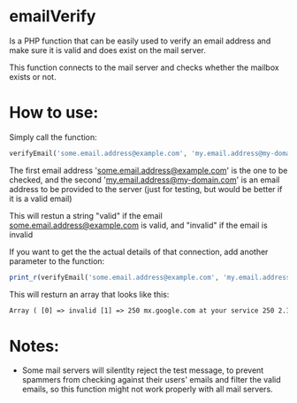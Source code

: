emailVerify
==========
Is a PHP function that can be easily used to verify an email address and make sure it is valid and does exist on the mail server.

This function connects to the mail server and checks whether the mailbox exists or not.


How to use:
===========
Simply call the function:

```PHP
verifyEmail('some.email.address@example.com', 'my.email.address@my-domain.com');
```
The first email address 'some.email.address@example.com' is the one to be checked, and the second 'my.email.address@my-domain.com' is an email address to be provided to the server (just for testing, but would be better if it is a valid email)

This will restun a string "valid" if the email some.email.address@example.com is valid, and "invalid" if the email is invalid


If you want to get the the actual details of that connection, add another parameter to the function:

```PHP
print_r(verifyEmail('some.email.address@example.com', 'my.email.address@my-domain.com', true));
```

This will resturn an array that looks like this:

```HTML
Array ( [0] => invalid [1] => 250 mx.google.com at your service 250 2.1.0 OK u4si6155213qat.124 - gsmtp 550-5.1.1 The email account that you tried to reach does not exist. Please try )
```


Notes:
======
- Some mail servers will silentlty reject the test message, to prevent spammers from checking against their users' emails and filter the valid emails, so this function might not work properly with all mail servers.
